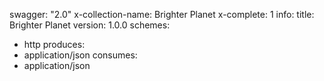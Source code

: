 swagger: "2.0"
x-collection-name: Brighter Planet
x-complete: 1
info:
  title: Brighter Planet
  version: 1.0.0
schemes:
- http
produces:
- application/json
consumes:
- application/json